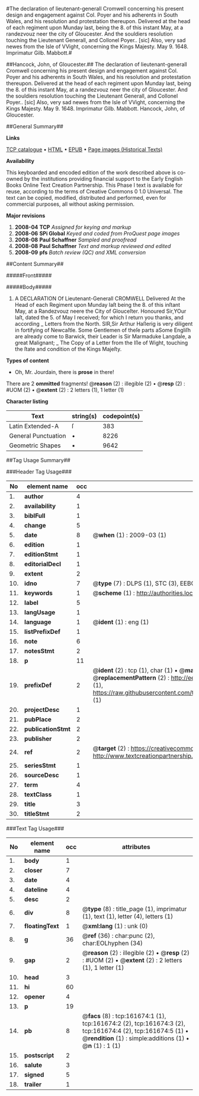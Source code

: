 #The declaration of lieutenant-generall Cromwell concerning his present design and engagement against Col. Poyer and his adherents in South Wales, and his resolution and protestation thereupon. Delivered at the head of each regiment upon Munday last, being the 8. of this instant May, at a randezvouz neer the city of Gloucester. And the souldiers resolution touching the Lieutenant Generall, and Collonel Poyer.. [sic] Also, very sad newes from the Isle of VVight, concerning the Kings Majesty. May 9. 1648. Imprimatur Gilb. Mabbott.#

##Hancock, John, of Gloucester.##
The declaration of lieutenant-generall Cromwell concerning his present design and engagement against Col. Poyer and his adherents in South Wales, and his resolution and protestation thereupon. Delivered at the head of each regiment upon Munday last, being the 8. of this instant May, at a randezvouz neer the city of Gloucester. And the souldiers resolution touching the Lieutenant Generall, and Collonel Poyer.. [sic] Also, very sad newes from the Isle of VVight, concerning the Kings Majesty. May 9. 1648. Imprimatur Gilb. Mabbott.
Hancock, John, of Gloucester.

##General Summary##

**Links**

[TCP catalogue](http://www.ota.ox.ac.uk/tcp/)  • 
[HTML](http://tei.it.ox.ac.uk/tcp/Texts-HTML/free/A80/A80888.html)  • 
[EPUB](http://tei.it.ox.ac.uk/tcp/Texts-EPUB/free/A80/A80888.epub) • 
[Page images (Historical Texts)](https://data.historicaltexts.jisc.ac.uk/view?pubId=eebo-99864351e&pageId=eebo-99864351e-161674-1)

**Availability**

This keyboarded and encoded edition of the
	       work described above is co-owned by the institutions
	       providing financial support to the Early English Books
	       Online Text Creation Partnership. This Phase I text is
	       available for reuse, according to the terms of Creative
	       Commons 0 1.0 Universal. The text can be copied,
	       modified, distributed and performed, even for
	       commercial purposes, all without asking permission.

**Major revisions**

1. __2008-04__ __TCP__ *Assigned for keying and markup*
1. __2008-06__ __SPi Global__ *Keyed and coded from ProQuest page images*
1. __2008-08__ __Paul Schaffner__ *Sampled and proofread*
1. __2008-08__ __Paul Schaffner__ *Text and markup reviewed and edited*
1. __2008-09__ __pfs__ *Batch review (QC) and XML conversion*

##Content Summary##

#####Front#####

#####Body#####

1. A DECLARATION Of Lieutenant-Generall CROMWELL Delivered At the Head of each Regiment upon Munday laſt being the 8. of this inſtant May, at a Randezvouz neere the City of Glouceſter.
Honoured Sir,YOur laſt, dated the 5. of May I received; for which I return you thanks, and according
    _ Letters from the North.
SIR,Sir Arthur Haſlerig is very diligent in fortifying of Newcaſtle. Some Gentlemen of theſe parts aSome Engliſh are already come to Barwick, their Leader is Sir Marmaduke Langdale, a great Malignant;
    _ The Copy of a Letter from the Iſle of Wight, touching the ſtate and condition of the Kings Majeſty.

**Types of content**

  * Oh, Mr. Jourdain, there is **prose** in there!

There are 2 **ommitted** fragments! 
 @__reason__ (2) : illegible (2)  •  @__resp__ (2) : #UOM (2)  •  @__extent__ (2) : 2 letters (1), 1 letter (1)

**Character listing**


|Text|string(s)|codepoint(s)|
|---|---|---|
|Latin Extended-A|ſ|383|
|General Punctuation|•|8226|
|Geometric Shapes|▪|9642|

##Tag Usage Summary##

###Header Tag Usage###

|No|element name|occ|attributes|
|---|---|---|---|
|1.|__author__|4||
|2.|__availability__|1||
|3.|__biblFull__|1||
|4.|__change__|5||
|5.|__date__|8| @__when__ (1) : 2009-03 (1)|
|6.|__edition__|1||
|7.|__editionStmt__|1||
|8.|__editorialDecl__|1||
|9.|__extent__|2||
|10.|__idno__|7| @__type__ (7) : DLPS (1), STC (3), EEBO-CITATION (1), PROQUEST (1), VID (1)|
|11.|__keywords__|1| @__scheme__ (1) : http://authorities.loc.gov/ (1)|
|12.|__label__|5||
|13.|__langUsage__|1||
|14.|__language__|1| @__ident__ (1) : eng (1)|
|15.|__listPrefixDef__|1||
|16.|__note__|6||
|17.|__notesStmt__|2||
|18.|__p__|11||
|19.|__prefixDef__|2| @__ident__ (2) : tcp (1), char (1)  •  @__matchPattern__ (2) : ([0-9\-]+):([0-9IVX]+) (1), (.+) (1)  •  @__replacementPattern__ (2) : http://eebo.chadwyck.com/downloadtiff?vid=$1&page=$2 (1), https://raw.githubusercontent.com/textcreationpartnership/Texts/master/tcpchars.xml#$1 (1)|
|20.|__projectDesc__|1||
|21.|__pubPlace__|2||
|22.|__publicationStmt__|2||
|23.|__publisher__|2||
|24.|__ref__|2| @__target__ (2) : https://creativecommons.org/publicdomain/zero/1.0/ (1), http://www.textcreationpartnership.org/docs/. (1)|
|25.|__seriesStmt__|1||
|26.|__sourceDesc__|1||
|27.|__term__|4||
|28.|__textClass__|1||
|29.|__title__|3||
|30.|__titleStmt__|2||


###Text Tag Usage###

|No|element name|occ|attributes|
|---|---|---|---|
|1.|__body__|1||
|2.|__closer__|7||
|3.|__date__|4||
|4.|__dateline__|4||
|5.|__desc__|2||
|6.|__div__|8| @__type__ (8) : title_page (1), imprimatur (1), text (1), letter (4), letters (1)|
|7.|__floatingText__|1| @__xml:lang__ (1) : unk (0)|
|8.|__g__|36| @__ref__ (36) : char:punc (2), char:EOLhyphen (34)|
|9.|__gap__|2| @__reason__ (2) : illegible (2)  •  @__resp__ (2) : #UOM (2)  •  @__extent__ (2) : 2 letters (1), 1 letter (1)|
|10.|__head__|3||
|11.|__hi__|60||
|12.|__opener__|4||
|13.|__p__|19||
|14.|__pb__|8| @__facs__ (8) : tcp:161674:1 (1), tcp:161674:2 (2), tcp:161674:3 (2), tcp:161674:4 (2), tcp:161674:5 (1)  •  @__rendition__ (1) : simple:additions (1)  •  @__n__ (1) : 1 (1)|
|15.|__postscript__|2||
|16.|__salute__|3||
|17.|__signed__|5||
|18.|__trailer__|1||
